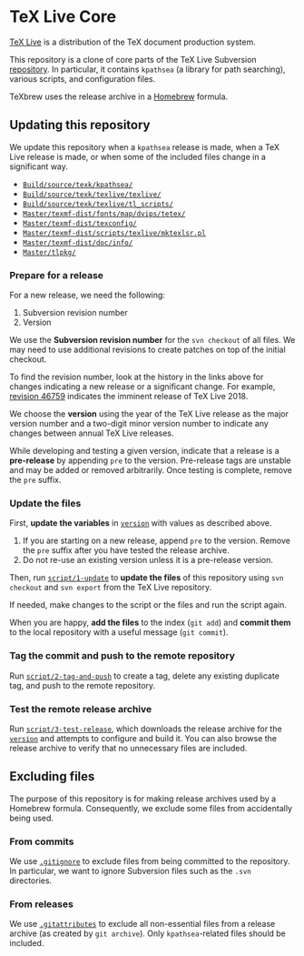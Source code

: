 # TeX Live Core

[TeX Live] is a distribution of the TeX document production system.

[TeX Live]: https://www.tug.org/texlive/

This repository is a clone of core parts of the TeX Live Subversion
[repository]. In particular, it contains `kpathsea` (a library for path
searching), various scripts, and configuration files.

TeXbrew uses the release archive in a [Homebrew] formula.

[repository]: https://www.tug.org/texlive/svn/
[Homebrew]: https://brew.sh/

## Updating this repository

We update this repository when a `kpathsea` release is made, when a TeX Live
release is made, or when some of the included files change in a significant way.

* [`Build/source/texk/kpathsea/`](https://www.tug.org/svn/texlive/trunk/Build/source/texk/kpathsea/?sortby=date&view=log)
* [`Build/source/texk/texlive/texlive/`](https://www.tug.org/svn/texlive/trunk/Build/source/texk/texlive/?sortby=date&view=log)
* [`Build/source/texk/texlive/tl_scripts/`](https://www.tug.org/svn/texlive/trunk/Build/source/texk/texlive/tl_scripts/?sortby=date&view=log)
* [`Master/texmf-dist/fonts/map/dvips/tetex/`](https://www.tug.org/svn/texlive/trunk/Master/texmf-dist/fonts/map/dvips/tetex/?sortby=date&view=log)
* [`Master/texmf-dist/texconfig/`](https://www.tug.org/svn/texlive/trunk/Master/texmf-dist/texconfig/?sortby=date&view=log)
* [`Master/texmf-dist/scripts/texlive/mktexlsr.pl`](https://www.tug.org/svn/texlive/trunk/Master/texmf-dist/scripts/texlive/mktexlsr.pl?sortby=date&view=log)
* [`Master/texmf-dist/doc/info/`](https://www.tug.org/svn/texlive/trunk/Master/texmf-dist/doc/info/?sortby=date&view=log)
* [`Master/tlpkg/`](https://www.tug.org/svn/texlive/trunk/Master/tlpkg/?sortby=date&view=log)

### Prepare for a release

For a new release, we need the following:

1. Subversion revision number
2. Version

We use the **Subversion revision number** for the `svn checkout` of all files.
We may need to use additional revisions to create patches on top of the initial
checkout.

To find the revision number, look at the history in the links above for changes
indicating a new release or a significant change. For example, [revision 46759]
indicates the imminent release of TeX Live 2018.

[revision 46759]: https://www.tug.org/svn/texlive?view=revision&sortby=date&revision=46759

We choose the **version** using the year of the TeX Live release as the major
version number and a two-digit minor version number to indicate any changes
between annual TeX Live releases.

While developing and testing a given version, indicate that a release is a
**pre-release** by appending `pre` to the version. Pre-release tags are unstable
and may be added or removed arbitrarily. Once testing is complete, remove the
`pre` suffix.

### Update the files

First, **update the variables** in [`version`](./version) with values as
described above.

1. If you are starting on a new release, append `pre` to the version. Remove the
   `pre` suffix after you have tested the release archive.
2. Do not re-use an existing version unless it is a pre-release version.

Then, run [`script/1-update`](./script/1-update) to **update the files** of this
repository using `svn checkout` and `svn export` from the TeX Live repository.

If needed, make changes to the script or the files and run the script again.

When you are happy, **add the files** to the index (`git add`) and **commit
them** to the local repository with a useful message (`git commit`).

### Tag the commit and push to the remote repository

Run [`script/2-tag-and-push`](./script/2-tag-and-push) to create a tag, delete
any existing duplicate tag, and push to the remote repository.

### Test the remote release archive

Run [`script/3-test-release`](./script/3-test-release), which downloads the
release archive for the [`version`](./version) and attempts to configure and
build it. You can also browse the release archive to verify that no unnecessary
files are included.

## Excluding files

The purpose of this repository is for making release archives used by a Homebrew
formula. Consequently, we exclude some files from accidentally being used.

### From commits

We use [`.gitignore`](./.gitignore) to exclude files from being committed to the
repository. In particular, we want to ignore Subversion files such as the `.svn`
directories.

### From releases

We use [`.gitattributes`](./.gitattributes) to exclude all non-essential files
from a release archive (as created by `git archive`). Only `kpathsea`-related
files should be included.
